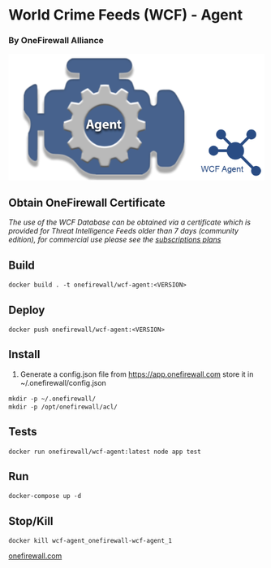# World Crime Feeds (WCF) - Agent
### By OneFirewall Alliance


![OneFirewall Logo](images/agent-onefirewall.png "OneFirewall Agent")

## Obtain OneFirewall Certificate
*The use of the WCF Database can be obtained via a certificate which is provided for Threat Intelligence Feeds older than 7 days (community edition), for commercial use please see the [subscriptions plans](https://onefirewall.com/get-started/index.html?tag=github)*

## Build
```
docker build . -t onefirewall/wcf-agent:<VERSION> 
```

## Deploy
```
docker push onefirewall/wcf-agent:<VERSION> 
```


## Install
1. Generate a config.json file from https://app.onefirewall.com store it in ~/.onefirewall/config.json
```
mkdir -p ~/.onefirewall/
mkdir -p /opt/onefirewall/acl/

```

## Tests
```
docker run onefirewall/wcf-agent:latest node app test
```

## Run
```
docker-compose up -d
```

## Stop/Kill
```
docker kill wcf-agent_onefirewall-wcf-agent_1
```
[onefirewall.com](https://onefirewall.com?tag=github-wcf-agent)
